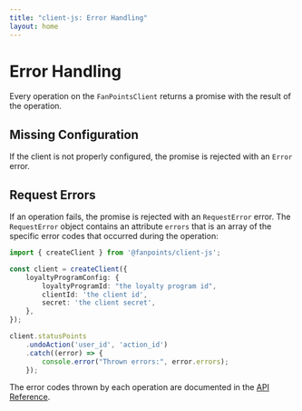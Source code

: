 ```yaml
---
title: "client-js: Error Handling"
layout: home
---
```


# Error Handling

Every operation on the `FanPointsClient` returns a promise with the result of the operation.

## Missing Configuration

If the client is not properly configured, the promise is rejected with an `Error` error.

## Request Errors

If an operation fails, the promise is rejected with an `RequestError` error. The `RequestError` object contains an attribute `errors` that is an array of the specific error codes that occurred during the operation:

```typescript
import { createClient } from '@fanpoints/client-js';

const client = createClient({
    loyaltyProgramConfig: {
        loyaltyProgramId: "the loyalty program id",
        clientId: 'the client id',
        secret: 'the client secret',
    },
});

client.statusPoints
    .undoAction('user_id', 'action_id')
    .catch((error) => {
        console.error("Thrown errors:", error.errors);
    });
```

The error codes thrown by each operation are documented in the [API Reference](https://fanpoints.github.io/server-js/api/index.html).